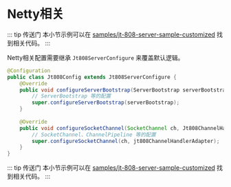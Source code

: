 # Netty相关

::: tip 传送门
本小节示例可以在 [samples/jt-808-server-sample-customized](https://github.com/hylexus/jt-framework/tree/master/samples/jt-808-server-sample-customized) 找到相关代码。
:::

Netty相关配置需要继承 `Jt808ServerConfigure` 来覆盖默认逻辑。

```java
@Configuration
public class Jt808Config extends Jt808ServerConfigure {
    @Override
    public void configureServerBootstrap(ServerBootstrap serverBootstrap) {
        // ServerBootstrap 等的配置
        super.configureServerBootstrap(serverBootstrap);
    }
    
    @Override
    public void configureSocketChannel(SocketChannel ch, Jt808ChannelHandlerAdapter jt808ChannelHandlerAdapter) {
        // SocketChannel、ChannelPipeline 等的配置
        super.configureSocketChannel(ch, jt808ChannelHandlerAdapter);
    }
}
```

::: tip 传送门
本小节示例可以在 [samples/jt-808-server-sample-customized](https://github.com/hylexus/jt-framework/tree/master/samples/jt-808-server-sample-customized) 找到相关代码。
:::